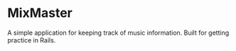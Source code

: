 # MixMaster

A simple application for keeping track of music information. Built for getting practice in Rails.
